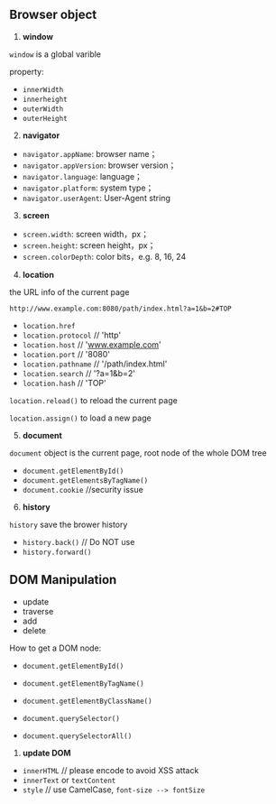 ## Browser object

1. **window**

```window``` is a global varible

property: 
* ```innerWidth```
* ```innerheight```
* ```outerWidth```
* ```outerHeight```

2. **navigator**

* ```navigator.appName```: browser name；
* ```navigator.appVersion```: browser version；
* ```navigator.language```: language；
* ```navigator.platform```: system type；
* ```navigator.userAgent```: User-Agent string

3. **screen**

* ```screen.width```: screen width，px；
* ```screen.height```: screen height，px；
* ```screen.colorDepth```: color bits，e.g. 8, 16, 24

4. **location**

the URL info of the current page

```http://www.example.com:8080/path/index.html?a=1&b=2#TOP```

* ```location.href```
* ```location.protocol``` // 'http'
* ```location.host``` // 'www.example.com'
* ```location.port``` // '8080'
* ```location.pathname``` // '/path/index.html'
* ```location.search``` // '?a=1&b=2'
* ```location.hash``` // 'TOP'

```location.reload()``` to reload the current page

```location.assign()``` to load a new page

5. **document**

```document``` object is the current page, root node of the whole DOM tree

* ```document.getElementById()```
* ```document.getElementsByTagName()```
* ```document.cookie``` //security issue

6. **history**

```history``` save the brower history

* ```history.back()``` // Do NOT use
* ```history.forward()```


## DOM Manipulation

* update
* traverse
* add
* delete

How to get a DOM node:
* ```document.getElementById()```
* ```document.getElementByTagName()```
* ```document.getElementByClassName()```

* ```document.querySelector()```
* ```document.querySelectorAll()```

1. **update DOM**
* ```innerHTML``` // please encode to avoid XSS attack
* ```innerText``` or ```textContent```
* ```style``` // use CamelCase, ```font-size --> fontSize```




